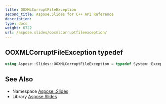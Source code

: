 ```yaml
---
title: OOXMLCorruptFileException
second_title: Aspose.Slides for C++ API Reference
description: 
type: docs
weight: 6722
url: /aspose.slides/ooxmlcorruptfileexception/
---
```

## OOXMLCorruptFileException typedef




```cpp
using Aspose::Slides::OOXMLCorruptFileException = typedef System::ExceptionWrapper<Details_OOXMLCorruptFileException>
```

## See Also

* Namespace [Aspose::Slides](../)
* Library [Aspose.Slides](../../)